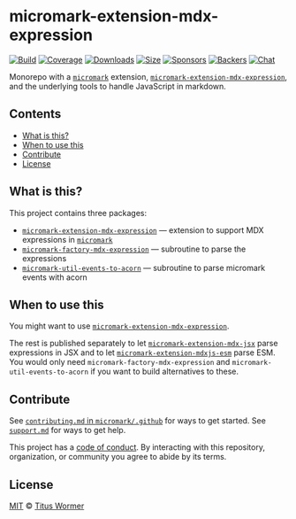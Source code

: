 # micromark-extension-mdx-expression

[![Build][build-badge]][build]
[![Coverage][coverage-badge]][coverage]
[![Downloads][downloads-badge]][downloads]
[![Size][size-badge]][size]
[![Sponsors][sponsors-badge]][collective]
[![Backers][backers-badge]][collective]
[![Chat][chat-badge]][chat]

Monorepo with a [`micromark`][micromark] extension,
[`micromark-extension-mdx-expression`][micromark-extension-mdx-expression],
and the underlying tools to handle JavaScript in markdown.

## Contents

*   [What is this?](#what-is-this)
*   [When to use this](#when-to-use-this)
*   [Contribute](#contribute)
*   [License](#license)

## What is this?

This project contains three packages:

*   [`micromark-extension-mdx-expression`][micromark-extension-mdx-expression]
    — extension to support MDX expressions in [`micromark`][micromark]
*   [`micromark-factory-mdx-expression`][micromark-factory-mdx-expression]
    — subroutine to parse the expressions
*   [`micromark-util-events-to-acorn`][micromark-util-events-to-acorn]
    — subroutine to parse micromark events with acorn

## When to use this

You might want to use
[`micromark-extension-mdx-expression`][micromark-extension-mdx-expression].

The rest is published separately to let
[`micromark-extension-mdx-jsx`][micromark-extension-mdx-jsx] parse expressions
in JSX and to let
[`micromark-extension-mdxjs-esm`][micromark-extension-mdxjs-esm] parse ESM.
You would only need `micromark-factory-mdx-expression` and
`micromark-util-events-to-acorn` if you want to build alternatives to these.

## Contribute

See [`contributing.md` in `micromark/.github`][contributing] for ways to get
started.
See [`support.md`][support] for ways to get help.

This project has a [code of conduct][coc].
By interacting with this repository, organization, or community you agree to
abide by its terms.

## License

[MIT][license] © [Titus Wormer][author]

<!-- Definitions -->

[build-badge]: https://github.com/micromark/micromark-extension-mdx-expression/workflows/main/badge.svg

[build]: https://github.com/micromark/micromark-extension-mdx-expression/actions

[coverage-badge]: https://img.shields.io/codecov/c/github/micromark/micromark-extension-mdx-expression.svg

[coverage]: https://codecov.io/github/micromark/micromark-extension-mdx-expression

[downloads-badge]: https://img.shields.io/npm/dm/micromark-extension-mdx-expression.svg

[downloads]: https://www.npmjs.com/package/micromark-extension-mdx-expression

[size-badge]: https://img.shields.io/bundlephobia/minzip/micromark-extension-mdx-expression.svg

[size]: https://bundlephobia.com/result?p=micromark-extension-mdx-expression

[sponsors-badge]: https://opencollective.com/unified/sponsors/badge.svg

[backers-badge]: https://opencollective.com/unified/backers/badge.svg

[collective]: https://opencollective.com/unified

[chat-badge]: https://img.shields.io/badge/chat-discussions-success.svg

[chat]: https://github.com/micromark/micromark/discussions

[license]: https://github.com/micromark/micromark-extension-mdx-expression/blob/main/license

[author]: https://wooorm.com

[contributing]: https://github.com/micromark/.github/blob/main/contributing.md

[support]: https://github.com/micromark/.github/blob/main/support.md

[coc]: https://github.com/micromark/.github/blob/main/code-of-conduct.md

[micromark]: https://github.com/micromark/micromark

[micromark-extension-mdx-jsx]: https://github.com/micromark/micromark-extension-mdx-jsx

[micromark-extension-mdx-expression]: packages/micromark-extension-mdx-expression/

[micromark-factory-mdx-expression]: packages/micromark-factory-mdx-expression/

[micromark-util-events-to-acorn]: packages/micromark-util-events-to-acorn/

[micromark-extension-mdxjs-esm]: https://github.com/micromark/micromark-extension-mdxjs-esm
